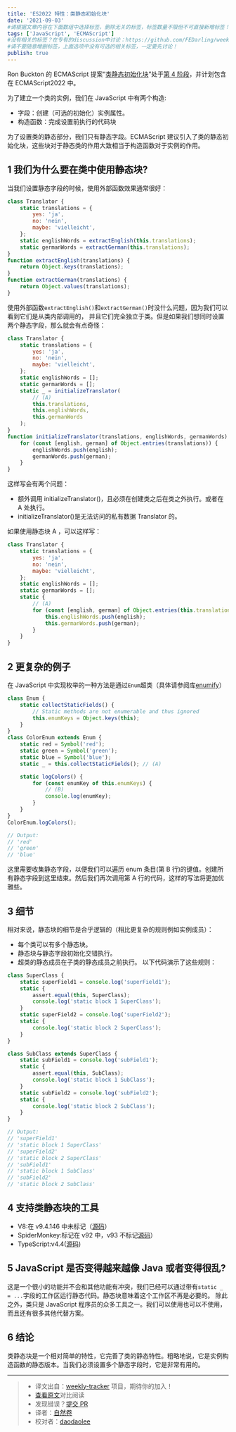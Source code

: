 ```yaml
---
title: 'ES2022 特性：类静态初始化块'
date: '2021-09-03'
#请根据文章内容在下面数组中选择标签，删除无关的标签，标签数量不限但不可直接新增标签！
tags: ['JavaScript', 'ECMAScript']
#没有相关的标签？在专有的discussion中讨论：https://github.com/FEDarling/weekly-tracker/discussions/51#discussion-3827174
#请不要随意增删标签，上面选项中没有可选的相关标签，一定要先讨论！
publish: true
---
```


Ron Buckton 的 ECMAScript 提案“[类静态初始化块](https://github.com/tc39/proposal-class-static-block)”处于[第 4 阶段](https://exploringjs.com/impatient-js/ch_history.html#tc39-process)，并计划包含在 ECMAScript2022 中。

<!--以上是预览信息，图片一张或限制百字左右，前者优先-->
<!-- more -->

为了建立一个类的实例，我们在 JavaScript 中有两个构造:

-   字段：创建（可选的初始化）实例属性。
-   构造函数：完成设置前执行的代码块

为了设置类的静态部分，我们只有静态字段。ECMAScript 建议引入了类的静态初始化块，这些块对于静态类的作用大致相当于构造函数对于实例的作用。

## 1 我们为什么要在类中使用静态块?

当我们设置静态字段的时候，使用外部函数效果通常很好：

```js
class Translator {
    static translations = {
        yes: 'ja',
        no: 'nein',
        maybe: 'vielleicht',
    };
    static englishWords = extractEnglish(this.translations);
    static germanWords = extractGerman(this.translations);
}
function extractEnglish(translations) {
    return Object.keys(translations);
}
function extractGerman(translations) {
    return Object.values(translations);
}
```

使用外部函数`extractEnglish()`和`extractGerman()`时没什么问题，因为我们可以看到它们是从类内部调用的， 并且它们完全独立于类。但是如果我们想同时设置两个静态字段，那么就会有点奇怪：

```js
class Translator {
    static translations = {
        yes: 'ja',
        no: 'nein',
        maybe: 'vielleicht',
    };
    static englishWords = [];
    static germanWords = [];
    static _ = initializeTranslator(
        // (A)
        this.translations,
        this.englishWords,
        this.germanWords
    );
}
function initializeTranslator(translations, englishWords, germanWords) {
    for (const [english, german] of Object.entries(translations)) {
        englishWords.push(english);
        germanWords.push(german);
    }
}
```

这样写会有两个问题：

-   额外调用 initializeTranslator()，且必须在创建类之后在类之外执行。或者在 A 处执行。
-   initializeTranslator()是无法访问的私有数据 Translator 的。

如果使用静态块 A ，可以这样写：

```js
class Translator {
    static translations = {
        yes: 'ja',
        no: 'nein',
        maybe: 'vielleicht',
    };
    static englishWords = [];
    static germanWords = [];
    static {
        // (A)
        for (const [english, german] of Object.entries(this.translations)) {
            this.englishWords.push(english);
            this.germanWords.push(german);
        }
    }
}
```

## 2 更复杂的例子

在 JavaScript 中实现枚举的一种方法是通过`Enum`超类（具体请参阅库[enumify](https://github.com/rauschma/enumify)）

```js
class Enum {
    static collectStaticFields() {
        // Static methods are not enumerable and thus ignored
        this.enumKeys = Object.keys(this);
    }
}
class ColorEnum extends Enum {
    static red = Symbol('red');
    static green = Symbol('green');
    static blue = Symbol('blue');
    static _ = this.collectStaticFields(); // (A)

    static logColors() {
        for (const enumKey of this.enumKeys) {
            // (B)
            console.log(enumKey);
        }
    }
}
ColorEnum.logColors();

// Output:
// 'red'
// 'green'
// 'blue'
```

这里需要收集静态字段，以便我们可以遍历 enum 条目(第 B 行)的键值。创建所有静态字段到这里结束。然后我们再次调用第 A 行的代码，这样的写法将更加优雅些。

## 3 细节

相对来说，静态块的细节是合乎逻辑的（相比更复杂的规则例如实例成员）：

-   每个类可以有多个静态块。
-   静态块与静态字段初始化交错执行。
-   超类的静态成员在子类的静态成员之前执行。
    以下代码演示了这些规则：

```js
class SuperClass {
    static superField1 = console.log('superField1');
    static {
        assert.equal(this, SuperClass);
        console.log('static block 1 SuperClass');
    }
    static superField2 = console.log('superField2');
    static {
        console.log('static block 2 SuperClass');
    }
}

class SubClass extends SuperClass {
    static subField1 = console.log('subField1');
    static {
        assert.equal(this, SubClass);
        console.log('static block 1 SubClass');
    }
    static subField2 = console.log('subField2');
    static {
        console.log('static block 2 SubClass');
    }
}

// Output:
// 'superField1'
// 'static block 1 SuperClass'
// 'superField2'
// 'static block 2 SuperClass'
// 'subField1'
// 'static block 1 SubClass'
// 'subField2'
// 'static block 2 SubClass'
```

## 4 支持类静态块的工具

-   V8:在 v9.4.146 中未标记（[源码](https://github.com/tc39/proposal-class-static-block#stage-4-entrance-criteria)）
-   SpiderMonkey:标记在 v92 中，v93 不标记[源码](https://github.com/tc39/proposal-class-static-block#stage-4-entrance-criteria)）
-   TypeScript:v4.4([源码](https://devblogs.microsoft.com/typescript/announcing-typescript-4-4-rc/))

## 5 JavaScript 是否变得越来越像 Java 或者变得很乱?

这是一个很小的功能并不会和其他功能有冲突，我们已经可以通过带有`static _ = ...`字段的工作区运行静态代码。静态块意味着这个工作区不再是必要的。
除此之外，类只是 JavaScript 程序员的众多工具之一。我们可以使用也可以不使用，而且还有很多其他代替方案。

## 6 结论

类静态块是一个相对简单的特性，它完善了类的静态特性。粗略地说，它是实例构造函数的静态版本。当我们必须设置多个静态字段时，它是非常有用的。

---

> -   译文出自：[weekly-tracker](https://github.com/FEDarling/weekly-tracker) 项目，期待你的加入！
> -   [查看原文](https://2ality.com/2021/09/class-static-block.html)对比阅读
> -   发现错误？[提交 PR](https://github.com/FEDarling/weekly-tracker/blob/main/weeklys/javascript_weekly/554/ES2022_Feature_Class_Static_Initialization_Blocks.md)
> -   译者：[自然卷](https://github.com/H-Lbread)
> -   校对者：[daodaolee](https://github.com/daodaolee)

